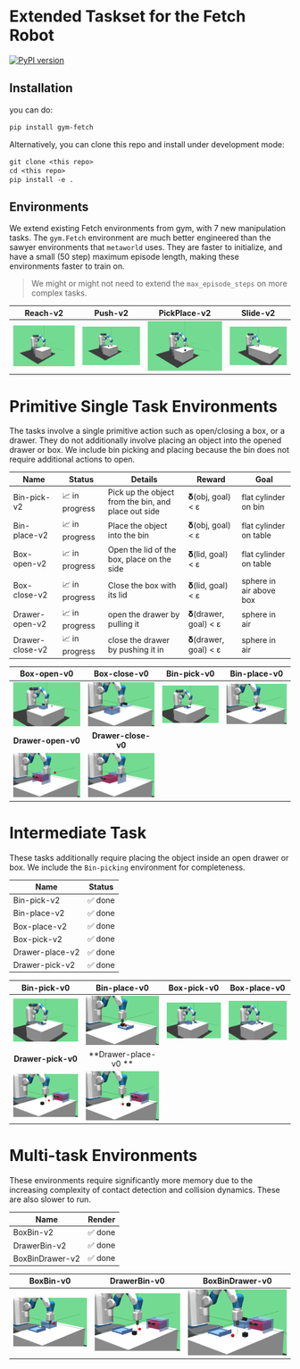 
# Extended Taskset for the Fetch Robot

[![PyPI version](https://badge.fury.io/py/gym-fetch.svg)](https://badge.fury.io/py/gym-fetch)

## Installation

you can do: 

```bash
pip install gym-fetch
```

Alternatively, you can clone this repo and install under development 
mode:
```
git clone <this repo>
cd <this repo>
pip install -e .
```

## Environments

We extend existing Fetch environments from gym, with 7 new manipulation
tasks. The `gym.Fetch` environment are much better engineered than the
sawyer environments that `metaworld` uses. They are faster to initialize,
and have a small (50 step) maximum episode length, making these environments
faster to train on.

> We might or might not need to extend the `max_episode_steps` on more 
> complex tasks.


Reach-v2    | Push-v2    | PickPlace-v2 | Slide-v2    
:----------:|:----------:|:------------:|:--------:
<img style="align-self:center;" src="figures/FetchReach-v1.png" /> | <img style="align-self:center;" src="figures/FetchPush-v1.png" /> | <img style="align-self:center;" src="figures/FetchPickAndPlace-v1.png" />     | <img style="align-self:center;" src="figures/FetchSlide-v1.png" /> 


# Primitive Single Task Environments

The tasks involve a single primitive action such as
open/closing a box, or a drawer. They do not additionally
involve placing an object into the opened drawer or box.
We include bin picking and placing because the bin does
not require additional actions to open.

 Name            | Status           | Details                                             | Reward              | Goal 
---------------- | ---------------- | --------------------------------------------------- | ------------------- | ------
 Bin-pick-v2     | 📈 in progress   | Pick up the object from the bin, and place out side | 𝛅(obj, goal) < ε    | flat cylinder on bin
 Bin-place-v2    | 📈 in progress   | Place the object into the bin                       | 𝛅(obj, goal) < ε    | flat cylinder on table
 Box-open-v2     | 📈 in progress   | Open the lid of the box, place on the side          | 𝛅(lid, goal) < ε    | flat cylinder on table
 Box-close-v2    | 📈 in progress   | Close the box with its lid                          | 𝛅(lid, goal) < ε    | sphere in air above box
 Drawer-open-v2  | 📈 in progress   | open the drawer by pulling it                       | 𝛅(drawer, goal) < ε | sphere in air
 Drawer-close-v2 | 📈 in progress   | close the drawer by pushing it in                   | 𝛅(drawer, goal) < ε | sphere in air

 Box-open-v0 | Box-close-v0 | Bin-pick-v0 | Bin-place-v0
 :---------: | :----------: | :---------: | :----------: 
 <img style="align-self:center;" src="figures/Box-open-v0.png" /> | <img style="align-self:center;" src="figures/Box-close-v0.png" /> | <img style="align-self:center;" src="figures/Bin-pick-v0.png" /> | <img style="align-self:center;" src="figures/Bin-place-v0.png" />
 **Drawer-open-v0** | **Drawer-close-v0** | 
 <img style="align-self:center;" src="figures/Drawer-open-v0.png" /> | <img style="align-self:center;" src="figures/Drawer-close-v0.png" /> |

# Intermediate Task

These tasks additionally require placing the object
inside an open drawer or box. We include the `Bin-picking` 
environment for completeness.

 Name            | Status
---------------- | --------------
 Bin-pick-v2     | ✅ done
 Bin-place-v2    | ✅ done
 Box-place-v2    | ✅ done
 Box-pick-v2     | ✅ done
 Drawer-place-v2 | ✅ done
 Drawer-pick-v2  | ✅ done

 Bin-pick-v0 | Bin-place-v0 | Box-pick-v0  | Box-place-v0 
 :---------: | :----------: | :----------: | :----------:
 <img style="align-self:center;" src="figures/Bin-pick-v0.png" /> | <img style="align-self:center;" src="figures/Bin-place-v0.png" /> | <img style="align-self:center;" src="figures/Box-pick-v0.png" /> | <img style="align-self:center;" src="figures/Box-place-v0.png" />
 **Drawer-pick-v0** | **Drawer-place-v0 ** |
 <img style="align-self:center;" src="figures/Drawer-pick-v0.png" /> | <img style="align-self:center;" src="figures/Drawer-place-v0.png" /> |

# Multi-task Environments

These environments require significantly more memory due
to the increasing complexity of contact detection and 
collision dynamics. These are also slower to run.

  Name            |  Render
 ---------------- | :---------------:
  BoxBin-v2       |  ✅ done
  DrawerBin-v2    |  ✅ done
  BoxBinDrawer-v2 |  ✅ done


  BoxBin-v0        | DrawerBin-v0     | BoxBinDrawer-v0   
:----------------: | :--------------: | :---------------:
<img style="align-self:center;" src="figures/BoxBin-v0.png" /> | <img style="align-self:center;" src="figures/DrawerBin-v0.png" /> | <img style="align-self:center;" src="figures/BoxBinDrawer-v0.png" />

